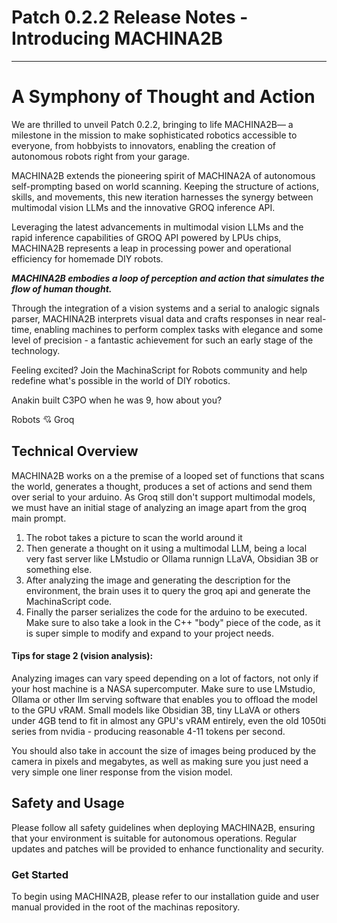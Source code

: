 # Patch 0.2.2 Release Notes - Introducing MACHINA2B

---

# A Symphony of Thought and Action

We are thrilled to unveil Patch 0.2.2, bringing to life MACHINA2B— a milestone in the mission to make sophisticated robotics accessible to everyone, from hobbyists to innovators, enabling the creation of autonomous robots right from your garage.

MACHINA2B extends the pioneering spirit of MACHINA2A of autonomous self-prompting based on world scanning. Keeping the structure of actions, skills, and movements, this new iteration harnesses the synergy between multimodal vision LLMs and the innovative GROQ inference API.

Leveraging the latest advancements in multimodal vision LLMs and the rapid inference capabilities of GROQ API powered by LPUs chips, MACHINA2B represents a leap in processing power and operational efficiency for homemade DIY robots.

**_MACHINA2B embodies a loop of perception and action that simulates the flow of human thought._**

Through the integration of a vision systems and a serial to analogic signals parser, MACHINA2B interprets visual data and crafts responses in near real-time, enabling machines to perform complex tasks with elegance and some level of precision - a fantastic achievement for such an early stage of the technology.

Feeling excited? Join the MachinaScript for Robots community and help redefine what's possible in the world of DIY robotics.

Anakin built C3PO when he was 9, how about you?

Robots 💘 Groq

## Technical Overview

MACHINA2B works on a the premise of a looped set of functions that scans the world, generates a thought, produces a set of actions and send them over serial to your arduino. As Groq still don't support multimodal models, we must have an initial stage of analyzing an image apart from the groq main prompt.

1. The robot takes a picture to scan the world around it
2. Then generate a thought on it using a multimodal LLM, being a local very fast server like LMstudio or Ollama runnign LLaVA, Obsidian 3B or something else.
3. After analyzing the image and generating the description for the environment, the brain uses it to query the groq api and generate the MachinaScript code.
4. Finally the parser serializes the code for the arduino to be executed. Make sure to also take a look in the C++ "body" piece of the code, as it is super simple to modify and expand to your project needs.

#### Tips for stage 2 (vision analysis):

Analyzing images can vary speed depending on a lot of factors, not only if your host machine is a NASA supercomputer. Make sure to use LMstudio, Ollama or other llm serving software that enables you to offload the model to the GPU vRAM. Small models like Obsidian 3B, tiny LLaVA or others under 4GB tend to fit in almost any GPU's vRAM entirely, even the old 1050ti series from nvidia - producing reasonable 4-11 tokens per second.

You should also take in account the size of images being produced by the camera in pixels and megabytes, as well as making sure you just need a very simple one liner response from the vision model.

## Safety and Usage

Please follow all safety guidelines when deploying MACHINA2B, ensuring that your environment is suitable for autonomous operations. Regular updates and patches will be provided to enhance functionality and security.

### Get Started

To begin using MACHINA2B, please refer to our installation guide and user manual provided in the root of the machinas repository.
